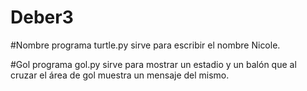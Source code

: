 # Deber3
#Nombre
programa turtle.py sirve para escribir el nombre Nicole.

#Gol
programa gol.py sirve para mostrar un estadio y un balón que al cruzar el área de gol muestra un mensaje del mismo.
